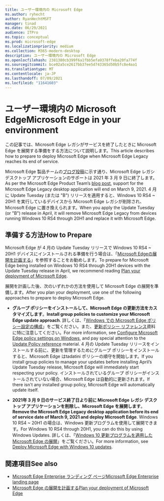 ```yaml
---
title: ユーザー環境内の Microsoft Edge
ms.author: ryhecht
author: RyanHechtMSFT
manager: tinad
ms.date: 06/29/2021
audience: ITPro
ms.topic: conceptual
ms.prod: microsoft-edge
ms.localizationpriority: medium
ms.collection: M365-modern-desktop
description: ユーザー環境内の Microsoft Edge
ms.openlocfilehash: 2381380cb399f6a1fbb5efa9378ffeba20fa774f
ms.sourcegitcommit: bce02a5ce2617bb37ee5d743365d50b5fc8e4aa1
ms.translationtype: MT
ms.contentlocale: ja-JP
ms.lasthandoff: 07/09/2021
ms.locfileid: "11641603"
---
```

# <a name="microsoft-edge-in-your-environment"></a><span data-ttu-id="ed7da-103">ユーザー環境内の Microsoft Edge</span><span class="sxs-lookup"><span data-stu-id="ed7da-103">Microsoft Edge in your environment</span></span>

<span data-ttu-id="ed7da-104">この記事では、Microsoft Edge レガシがサービスを終了したときに Microsoft Edge を展開する準備をする方法について説明します。</span><span class="sxs-lookup"><span data-stu-id="ed7da-104">This article describes how to prepare to deploy Microsoft Edge when Microsoft Edge Legacy reaches its end of service.</span></span>

<span data-ttu-id="ed7da-105">Microsoft Edge 製品チームの[ブログ投稿](https://aka.ms/EdgeLegacyEOS)に示す通り、Microsoft Edge レガシ デスクトップ アプリケーションのサポートは 2021 年 3 月 9 日に終了します。</span><span class="sxs-lookup"><span data-stu-id="ed7da-105">As per the Microsoft Edge Product Team’s [blog post](https://aka.ms/EdgeLegacyEOS), support for the Microsoft Edge Legacy desktop application will end on March 9, 2021.</span></span> <span data-ttu-id="ed7da-106">4 月に Update Tuesday (または "B") リリースを適用すると、Windows 10 RS4 ~ 20H1 を実行しているデバイスから Microsoft Edge レガシが削除され、Microsoft Edge に置き換えられます。</span><span class="sxs-lookup"><span data-stu-id="ed7da-106">When you apply the Update Tuesday (or "B") release in April, it will remove Microsoft Edge Legacy from devices running Windows 10 RS4 through 20H1 and replace it with Microsoft Edge.</span></span>

## <a name="how-to-prepare"></a><span data-ttu-id="ed7da-107">準備する方法</span><span class="sxs-lookup"><span data-stu-id="ed7da-107">How to Prepare</span></span>

<span data-ttu-id="ed7da-108">Microsoft Edge が 4 月の Update Tuesday リリースで Windows 10 RS4 ~ 20H1 デバイスにインストールされる準備を行う場合は、「[Microsoft Edgeの展開を計画する](deploy-edge-plan-deployment.md)」を参照することをお勧めします。</span><span class="sxs-lookup"><span data-stu-id="ed7da-108">To prepare for Microsoft Edge being installed on Windows 10 RS4 through 20H1 devices with the Update Tuesday release in April, we recommend reading [Plan your deployment of Microsoft Edge](deploy-edge-plan-deployment.md).</span></span>

<span data-ttu-id="ed7da-109">展開を計画した後、次のいずれかの方法を使用して Microsoft Edge の展開を準備します。</span><span class="sxs-lookup"><span data-stu-id="ed7da-109">After you plan your deployment, use one of the following approaches to prepare to deploy Microsoft Edge.</span></span>

- <span data-ttu-id="ed7da-110">**グループ ポリシーをインストールして、Microsoft Edge の更新方法をカスタマイズします**。</span><span class="sxs-lookup"><span data-stu-id="ed7da-110">**Install group policies to customize your Microsoft Edge update approach**.</span></span> <span data-ttu-id="ed7da-111">詳しくは、「[Windows での Microsoft Edge ポリシー設定の構成](configure-microsoft-edge.md)」をご覧ください。また、[更新ポリシー リファレンス](microsoft-edge-update-policies.md)資料 に特に注意してください。</span><span class="sxs-lookup"><span data-stu-id="ed7da-111">For more information, see [Configure Microsoft Edge policy settings on Windows](configure-microsoft-edge.md), and pay special attention to the [Update Policy reference](microsoft-edge-update-policies.md) material.</span></span> <span data-ttu-id="ed7da-112">4 月の Update Tuesday リリースをインストールする前に、更新を管理するためにグループ ポリシーをインストールすると、Microsoft Edge はtadatini ポリシーの順守を開始します。</span><span class="sxs-lookup"><span data-stu-id="ed7da-112">If you install group policies to manage your updates before installing April’s Update Tuesday release, Microsoft Edge will immediately start respecting your policy.</span></span> <span data-ttu-id="ed7da-113">インストールされているグループ ポリシーがインストールされていない場合、Microsoft Edge は自動的に更新されます。</span><span class="sxs-lookup"><span data-stu-id="ed7da-113">If there isn't any installed group policy, Microsoft Edge will automatically update itself.</span></span>

- <span data-ttu-id="ed7da-114">**2021年 3 月 9 日のサービス終了日より前に Microsoft Edge レガシ デスクトップ アプリケーションを削除し、Microsoft Edge を展開します**。</span><span class="sxs-lookup"><span data-stu-id="ed7da-114">**Remove the Microsoft Edge Legacy desktop application before its end of service date of March 9, 2021 and deploy Microsoft Edge**.</span></span> <span data-ttu-id="ed7da-115">Windows 10 RS4 ~ 20H1 の場合は、Windows 更新プログラムを使用して展開できます。</span><span class="sxs-lookup"><span data-stu-id="ed7da-115">For Windows 10 RS4 through 20H1, you can do this by using Windows Updates.</span></span> <span data-ttu-id="ed7da-116">詳しくは、「[Windows 10 更新プログラムを適用した Microsoft Edge の展開](deploy-edge-with-windows-10-updates.md)」をご覧ください。</span><span class="sxs-lookup"><span data-stu-id="ed7da-116">For more information, see [Deploy Microsoft Edge with Windows 10 updates](deploy-edge-with-windows-10-updates.md).</span></span>

## <a name="see-also"></a><span data-ttu-id="ed7da-117">関連項目</span><span class="sxs-lookup"><span data-stu-id="ed7da-117">See also</span></span>

- [<span data-ttu-id="ed7da-118">Microsoft Edge Enterprise ランディング ページ</span><span class="sxs-lookup"><span data-stu-id="ed7da-118">Microsoft Edge Enterprise landing page</span></span>](https://aka.ms/EdgeEnterprise)
- [<span data-ttu-id="ed7da-119">Microsoft Edge の展開を計画する</span><span class="sxs-lookup"><span data-stu-id="ed7da-119">Plan your deployment of Microsoft Edge</span></span>](deploy-edge-plan-deployment.md)